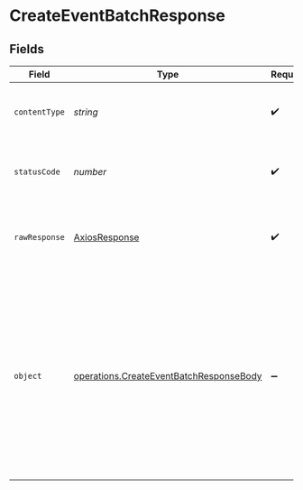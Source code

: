 # CreateEventBatchResponse


## Fields

| Field                                                                                                                                                                      | Type                                                                                                                                                                       | Required                                                                                                                                                                   | Description                                                                                                                                                                | Example                                                                                                                                                                    |
| -------------------------------------------------------------------------------------------------------------------------------------------------------------------------- | -------------------------------------------------------------------------------------------------------------------------------------------------------------------------- | -------------------------------------------------------------------------------------------------------------------------------------------------------------------------- | -------------------------------------------------------------------------------------------------------------------------------------------------------------------------- | -------------------------------------------------------------------------------------------------------------------------------------------------------------------------- |
| `contentType`                                                                                                                                                              | *string*                                                                                                                                                                   | :heavy_check_mark:                                                                                                                                                         | HTTP response content type for this operation                                                                                                                              |                                                                                                                                                                            |
| `statusCode`                                                                                                                                                               | *number*                                                                                                                                                                   | :heavy_check_mark:                                                                                                                                                         | HTTP response status code for this operation                                                                                                                               |                                                                                                                                                                            |
| `rawResponse`                                                                                                                                                              | [AxiosResponse](https://axios-http.com/docs/res_schema)                                                                                                                    | :heavy_check_mark:                                                                                                                                                         | Raw HTTP response; suitable for custom response parsing                                                                                                                    |                                                                                                                                                                            |
| `object`                                                                                                                                                                   | [operations.CreateEventBatchResponseBody](../../models/operations/createeventbatchresponsebody.md)                                                                         | :heavy_minus_sign:                                                                                                                                                         | Events created                                                                                                                                                             | {<br/>"event_ids": [<br/>"7f22137a-6911-4ed3-bc36-110f1dde6b66",<br/>"7f22137a-6911-4ed3-bc36-110f1dde6b67"<br/>],<br/>"session_id": "caf77ace-3417-4da4-944d-f4a0688f3c23",<br/>"success": true<br/>} |